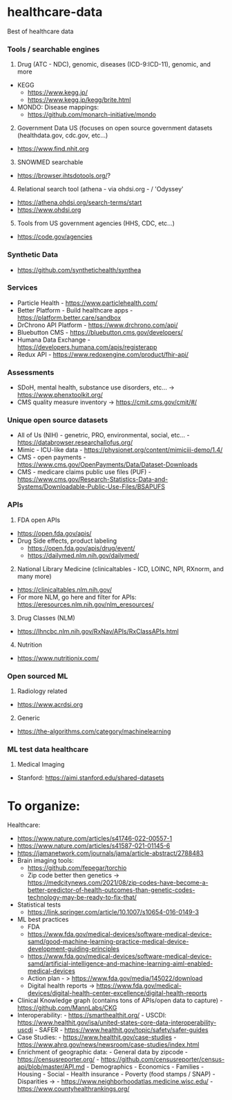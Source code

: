# healthcare-data
Best of healthcare data



### Tools / searchable engines
1. Drug (ATC - NDC), genomic, diseases (ICD-9:ICD-11), genomic, and more
  - KEGG 
    - https://www.kegg.jp/ 
    - https://www.kegg.jp/kegg/brite.html 
  - MONDO: Disease mappings:
     - https://github.com/monarch-initiative/mondo
2. Government Data US (focuses on open source government datasets (healthdata.gov, cdc.gov, etc...)
  - https://www.find.nhit.org 
3. SNOWMED searchable 
  - https://browser.ihtsdotools.org/?
4. Relational search tool (athena - via ohdsi.org - / 'Odyssey' 
  - https://athena.ohdsi.org/search-terms/start
  - https://www.ohdsi.org 
5. Tools from US government agencies (HHS, CDC, etc...) 
  - https://code.gov/agencies

### Synthetic Data 
- https://github.com/synthetichealth/synthea 


### Services 
- Particle Health - https://www.particlehealth.com/
- Better Platform - Build healthcare apps - https://platform.better.care/sandbox 
- DrChrono API Platform - https://www.drchrono.com/api/ 
- Bluebutton CMS - https://bluebutton.cms.gov/developers/ 
- Humana Data Exchange - https://developers.humana.com/apis/registerapp 
- Redux API - https://www.redoxengine.com/product/fhir-api/ 

### Assessments 
- SDoH, mental health, substance use disorders, etc... -> https://www.phenxtoolkit.org/  
- CMS quality measure inventory -> https://cmit.cms.gov/cmit/#/ 


### Unique open source datasets 
- All of Us (NIH) - genetric, PRO, environmental, social, etc...  - https://databrowser.researchallofus.org/
- Mimic - ICU-like data - https://physionet.org/content/mimiciii-demo/1.4/ 
- CMS - open payments - https://www.cms.gov/OpenPayments/Data/Dataset-Downloads 
- CMS - medicare claims public use files (PUF) - https://www.cms.gov/Research-Statistics-Data-and-Systems/Downloadable-Public-Use-Files/BSAPUFS 

### APIs 
1. FDA open APIs 
  - https://open.fda.gov/apis/
  - Drug Side effects, product labeling
    - https://open.fda.gov/apis/drug/event/
    - https://dailymed.nlm.nih.gov/dailymed/
2. National Library Medicine (clinicaltables - ICD, LOINC, NPI, RXnorm, and many more)
  - https://clinicaltables.nlm.nih.gov/ 
  - For more NLM, go here and filter for APIs: https://eresources.nlm.nih.gov/nlm_eresources/ 

3. Drug Classes (NLM) 
  - https://lhncbc.nlm.nih.gov/RxNav/APIs/RxClassAPIs.html
4. Nutrition
  - https://www.nutritionix.com/

### Open sourced ML 
1. Radiology related 
  - https://www.acrdsi.org 

2. Generic 
  - https://the-algorithms.com/category/machinelearning 


### ML test data healthcare 
1. Medical Imaging  
  - Stanford: https://aimi.stanford.edu/shared-datasets





# To organize:

Healthcare: 
  - https://www.nature.com/articles/s41746-022-00557-1 
  - https://www.nature.com/articles/s41587-021-01145-6 
  - https://jamanetwork.com/journals/jama/article-abstract/2788483 
  - Brain imaging tools: 
    - https://github.com/fepegar/torchio 
    - Zip code better then genetics -> https://medcitynews.com/2021/08/zip-codes-have-become-a-better-predictor-of-health-outcomes-than-genetic-codes-technology-may-be-ready-to-fix-that/ 
   - Statistical tests
      - https://link.springer.com/article/10.1007/s10654-016-0149-3 
   -  ML best practices
      -  FDA 
        -  https://www.fda.gov/medical-devices/software-medical-device-samd/good-machine-learning-practice-medical-device-development-guiding-principles 
        -  https://www.fda.gov/medical-devices/software-medical-device-samd/artificial-intelligence-and-machine-learning-aiml-enabled-medical-devices 
        -  Action plan - > https://www.fda.gov/media/145022/download 
        - Digital health reports -> https://www.fda.gov/medical-devices/digital-health-center-excellence/digital-health-reports 
   - Clinical Knowledge graph (contains tons of APIs/open data to capture) 
            - https://github.com/MannLabs/CKG 
   - Interoperability: 
            - https://smarthealthit.org/ 
            - USCDI: https://www.healthit.gov/isa/united-states-core-data-interoperability-uscdi 
            - SAFER - https://www.healthit.gov/topic/safety/safer-guides 
   - Case Studies:
            - https://www.healthit.gov/case-studies
            - https://www.ahrq.gov/news/newsroom/case-studies/index.html 
   - Enrichment of geographic data: 
            - General data by zipcode 
                - https://censusreporter.org/ 
                - https://github.com/censusreporter/census-api/blob/master/API.md 
                    - Demographics
                    - Economics
                    - Families
                    - Housing
                    - Social
                    - Health insurance 
                    - Poverty (food stamps / SNAP) 
            - Disparities ->
                - https://www.neighborhoodatlas.medicine.wisc.edu/ 
                - https://www.countyhealthrankings.org/ 
